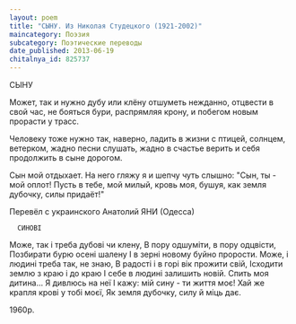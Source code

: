 ```yaml
---
layout: poem
title: "СЫНУ. Из Николая Студецкого (1921-2002)"
maincategory: Поэзия
subcategory: Поэтические переводы
date_published: 2013-06-19
chitalnya_id: 825737
---
```




СЫНУ

Может, так и нужно
дубу или клёну
отшуметь нежданно,
отцвести в свой час,
не бояться бури,
распрямляя крону,
и побегом новым
прорасти у трасс.

Человеку тоже
нужно так, наверно,
ладить в жизни с птицей,
солнцем, ветерком,
жадно песни слушать,
жадно в счастье верить
и себя продолжить 
в сыне дорогом.

Сын мой отдыхает.
На него гляжу я
и шепчу чуть слышно:
"Сын, ты - мой оплот!
Пусть в тебе, мой милый,
кровь моя, бушуя,
как земля дубочку,
силы придаёт!"

Перевёл с украинского Анатолий ЯНИ (Одесса)

      СИНОВІ

Може, так і треба дубові чи клену,
В пору одшуміти, в пору одцвісти,
Позбирати бурю осені шалену
І в зерні новому буйно прорости.
Може, і людині треба так, не знаю,
В радості і в горі вік прожити свій,
Ісходити землю з краю і до краю
І себе в людині залишить новій.
Спить моя дитина... Я дивлюсь на неї
І кажу: мій сину - ти життя моє!
Хай же крапля крові у тобі моєї,
Як земля дубочку, силу й міць дає.

1960р.






